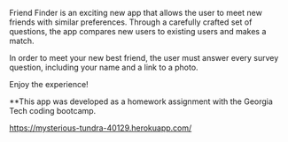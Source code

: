 Friend Finder is an exciting new app that allows the user to meet new friends with similar preferences.  Through a carefully crafted set of questions, the app compares new users to existing users and makes a match.  

In order to meet your new best friend, the user must answer every survey question, including your name and a link to a photo.  

Enjoy the experience!

**This app was developed as a homework assignment with the Georgia Tech coding bootcamp.

https://mysterious-tundra-40129.herokuapp.com/
